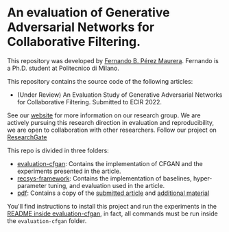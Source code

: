 # An evaluation of Generative Adversarial Networks for Collaborative Filtering.
This repository was developed by [Fernando B. Pérez Maurera](https://github.com/fernandobperezm). Fernando is a Ph.D.
student at Politecnico di Milano. 

This repository contains the source code of the following articles:
* (Under Review) An Evaluation Study of Generative Adversarial Networks for Collaborative Filtering. Submitted to ECIR
  2022.

See our [website](http://recsys.deib.polimi.it/) for more information on our research group. We are actively pursuing
this research direction in evaluation and reproducibility, we are open to collaboration with other researchers. Follow
our project on [ResearchGate](https://www.researchgate.net/project/Recommender-systems-reproducibility-and-evaluation)

This repo is divided in three folders:
- [evaluation-cfgan](evaluation-cfgan/README.md): Contains the implementation of CFGAN and the experiments presented in 
  the article.
- [recsys-framework](recsys-framework/README.md): Contains the implementation of baselines, hyper-parameter 
  tuning, and evaluation used in the article.
- [pdf](pdf): Contains a copy of the [submitted article](pdf/article.pdf) and 
  [additional material](pdf/additional-material.pdf)

You'll find instructions to install this project and run the experiments in the  
[README inside evaluation-cfgan](evaluation-cfgan/README.md), in fact, all commands must be run inside 
the `evaluation-cfgan` folder.
